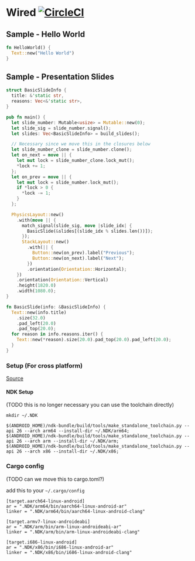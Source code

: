 # Wired [![CircleCI](https://circleci.com/gh/MarcoPolo/android-wired.svg?style=svg)](https://circleci.com/gh/MarcoPolo/android-wired)

## Sample - Hello World

```rust
fn HelloWorld() {
  Text::new("Hello World")
}
```

## Sample - Presentation Slides

```rust
struct BasicSlideInfo {
  title: &'static str,
  reasons: Vec<&'static str>,
}

pub fn main() {
  let slide_number: Mutable<usize> = Mutable::new(0);
  let slide_sig = slide_number.signal();
  let slides: Vec<BasicSlideInfo> = build_slides();

  // Necessary since we move this in the closures below
  let slide_number_clone = slide_number.clone();
  let on_next = move || {
    let mut lock = slide_number_clone.lock_mut();
    *lock += 1;
  };
  let on_prev = move || {
    let mut lock = slide_number.lock_mut();
    if *lock > 0 {
      *lock -= 1;
    }
  };

  PhysicsLayout::new()
    .with(move || {
      match_signal(slide_sig, move |slide_idx| {
        BasicSlide(&slides[(slide_idx % slides.len())]);
      });
      StackLayout::new()
        .with(|| {
          Button::new(on_prev).label("Previous");
          Button::new(on_next).label("Next");
        })
        .orientation(Orientation::Horizontal);
    })
    .orientation(Orientation::Vertical)
    .height(1820.0)
    .width(1080.0);
}

fn BasicSlide(info: &BasicSlideInfo) {
  Text::new(info.title)
    .size(32.0)
    .pad_left(20.0)
    .pad_top(20.0);
  for reason in info.reasons.iter() {
    Text::new(*reason).size(20.0).pad_top(20.0).pad_left(20.0);
  }
}
```

### Setup (For cross platform)

[Source](https://medium.com/visly/rust-on-android-19f34a2fb43)

#### NDK Setup

(TODO this is no longer necessary you can use the toolchain directly)

```
mkdir ~/.NDK

$(ANDROID_HOME)/ndk-bundle/build/tools/make_standalone_toolchain.py --api 26 --arch arm64 --install-dir ~/.NDK/arm64;
$(ANDROID_HOME)/ndk-bundle/build/tools/make_standalone_toolchain.py --api 26 --arch arm --install-dir ~/.NDK/arm;
$(ANDROID_HOME)/ndk-bundle/build/tools/make_standalone_toolchain.py --api 26 --arch x86 --install-dir ~/.NDK/x86;
```

### Cargo config

(TODO can we move this to cargo.toml?)

add this to your `~/.cargo/config`

```
[target.aarch64-linux-android]
ar = ".NDK/arm64/bin/aarch64-linux-android-ar"
linker = ".NDK/arm64/bin/aarch64-linux-android-clang"

[target.armv7-linux-androideabi]
ar = ".NDK/arm/bin/arm-linux-androideabi-ar"
linker = ".NDK/arm/bin/arm-linux-androideabi-clang"

[target.i686-linux-android]
ar = ".NDK/x86/bin/i686-linux-android-ar"
linker = ".NDK/x86/bin/i686-linux-android-clang"

```
